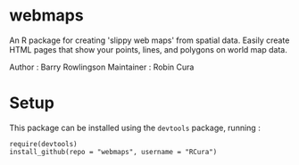 webmaps
=======

An R package for creating 'slippy web maps' from spatial data.
Easily create HTML pages that show your points, lines, and polygons on world map data.

Author : Barry Rowlingson
Maintainer : Robin Cura

Setup
=======

This package can be installed using the `devtools` package, running :
```
require(devtools)
install_github(repo = "webmaps", username = "RCura")
```
